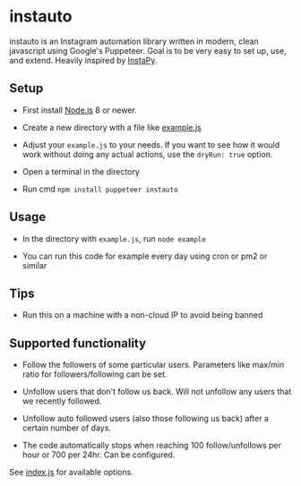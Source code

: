 # instauto

instauto is an Instagram automation library written in modern, clean javascript using Google's Puppeteer. Goal is to be very easy to set up, use, and extend. Heavily inspired by [InstaPy](https://github.com/CharlesCCC/InstaPy).

## Setup

- First install [Node.js](https://nodejs.org/en/) 8 or newer.

- Create a new directory with a file like [example.js](https://github.com/mifi/instauto/blob/master/example.js)

- Adjust your `example.js` to your needs. If you want to see how it would work without doing any actual actions, use the `dryRun: true` option.

- Open a terminal in the directory

- Run cmd `npm install puppeteer instauto`

## Usage

- In the directory with `example.js`, run `node example`

- You can run this code for example every day using cron or pm2 or similar

## Tips
- Run this on a machine with a non-cloud IP to avoid being banned

## Supported functionality

- Follow the followers of some particular users. Parameters like max/min ratio for followers/following can be set.

- Unfollow users that don't follow us back. Will not unfollow any users that we recently followed.

- Unfollow auto followed users (also those following us back) after a certain number of days.

- The code automatically stops when reaching 100 follow/unfollows per hour or 700 per 24hr. Can be configured.

See [index.js](https://github.com/mifi/instauto/blob/master/index.js) for available options.
